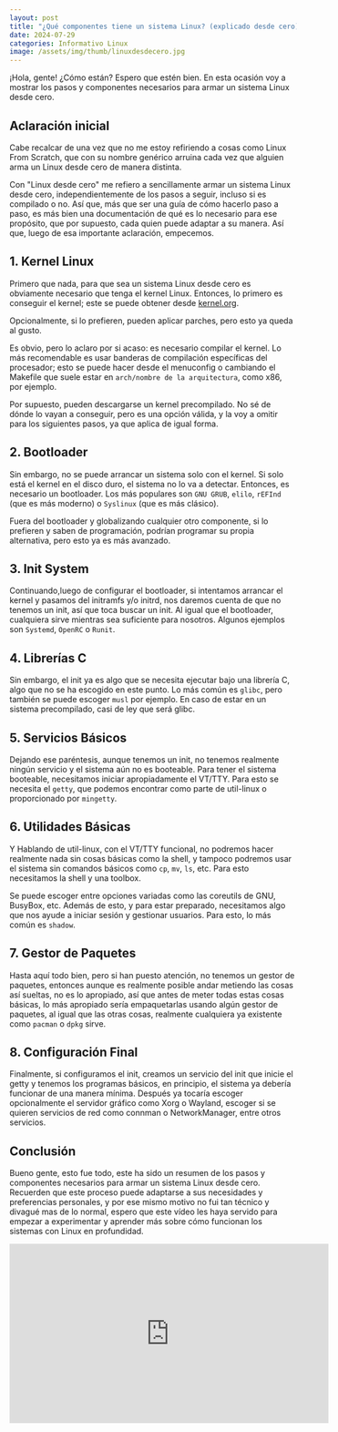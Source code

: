 ```yaml
---
layout: post
title: "¿Qué componentes tiene un sistema Linux? (explicado desde cero)"
date: 2024-07-29
categories: Informativo Linux
image: /assets/img/thumb/linuxdesdecero.jpg
---
```


¡Hola, gente! ¿Cómo están? Espero que estén bien. En esta ocasión voy a mostrar los pasos y componentes necesarios para armar un sistema Linux desde cero.

## Aclaración inicial

Cabe recalcar de una vez que no me estoy refiriendo a cosas como Linux From Scratch, que con su nombre genérico arruina cada vez que alguien arma un Linux desde cero de manera distinta.

Con "Linux desde cero" me refiero a sencillamente armar un sistema Linux desde cero, independientemente de los pasos a seguir, incluso si es compilado o no. Así que, más que ser una guía de cómo hacerlo paso a paso, es más bien una documentación de qué es lo necesario para ese propósito, que por supuesto, cada quien puede adaptar a su manera. Así que, luego de esa importante aclaración, empecemos.

## 1. Kernel Linux

Primero que nada, para que sea un sistema Linux desde cero es obviamente necesario que tenga el kernel Linux. Entonces, lo primero es conseguir el kernel; este se puede obtener desde [kernel.org](https://kernel.org).

Opcionalmente, si lo prefieren, pueden aplicar parches, pero esto ya queda al gusto.

Es obvio, pero lo aclaro por si acaso: es necesario compilar el kernel. Lo más recomendable es usar banderas de compilación específicas del procesador; esto se puede hacer desde el menuconfig o cambiando el Makefile que suele estar en `arch/nombre de la arquitectura`, como x86, por ejemplo.

Por supuesto, pueden descargarse un kernel precompilado. No sé de dónde lo vayan a conseguir, pero es una opción válida, y la voy a omitir para los siguientes pasos, ya que aplica de igual forma.

## 2. Bootloader

Sin embargo, no se puede arrancar un sistema solo con el kernel. Si solo está el kernel en el disco duro, el sistema no lo va a detectar. Entonces, es necesario un bootloader. Los más populares son `GNU GRUB`, `elilo`, `rEFInd` (que es más moderno) o `Syslinux` (que es más clásico).

Fuera del bootloader y globalizando cualquier otro componente, si lo prefieren y saben de programación, podrían programar su propia alternativa, pero esto ya es más avanzado.

## 3. Init System

Continuando,luego de configurar el bootloader, si intentamos arrancar el kernel y pasamos del initramfs y/o initrd, nos daremos cuenta de que no tenemos un init, así que toca buscar un init. Al igual que el bootloader, cualquiera sirve mientras sea suficiente para nosotros. Algunos ejemplos son `Systemd`, `OpenRC` o `Runit`.

## 4. Librerías C

Sin embargo, el init ya es algo que se necesita ejecutar bajo una librería C, algo que no se ha escogido en este punto. Lo más común es `glibc`, pero también se puede escoger `musl` por ejemplo. En caso de estar en un sistema precompilado, casi de ley que será glibc.

## 5. Servicios Básicos

Dejando ese paréntesis, aunque tenemos un init, no tenemos realmente ningún servicio y el sistema aún no es booteable. Para tener el sistema booteable, necesitamos iniciar apropiadamente el VT/TTY. Para esto se necesita el `getty`, que podemos encontrar como parte de util-linux o proporcionado por `mingetty`.

## 6. Utilidades Básicas

Y Hablando de util-linux, con el VT/TTY funcional, no podremos hacer realmente nada sin cosas básicas como la shell, y tampoco podremos usar el sistema sin comandos básicos como `cp`, `mv`, `ls`, etc. Para esto necesitamos la shell y una toolbox.

Se puede escoger entre opciones variadas como las coreutils de GNU, BusyBox, etc. Además de esto, y para estar preparado, necesitamos algo que nos ayude a iniciar sesión y gestionar usuarios. Para esto, lo más común es `shadow`.

## 7. Gestor de Paquetes

Hasta aquí todo bien, pero si han puesto atención, no tenemos un gestor de paquetes, entonces aunque es realmente posible andar metiendo las cosas así sueltas, no es lo apropiado, así que antes de meter todas estas cosas básicas, lo más apropiado sería empaquetarlas usando algún gestor de paquetes, al igual que las otras cosas, realmente cualquiera ya existente como `pacman` o `dpkg` sirve.

## 8. Configuración Final

Finalmente, si configuramos el init, creamos un servicio del init que inicie el getty y tenemos los programas básicos, en principio, el sistema ya debería funcionar de una manera mínima. Después ya tocaría escoger opcionalmente el servidor gráfico como Xorg o Wayland, escoger si se quieren servicios de red como connman o NetworkManager, entre otros servicios.

## Conclusión

Bueno gente, esto fue todo, este ha sido un resumen de los pasos y componentes necesarios para armar un sistema Linux desde cero. Recuerden que este proceso puede adaptarse a sus necesidades y preferencias personales, y por ese mismo motivo no fui tan técnico y divagué mas de lo normal, espero que este vídeo les haya servido para empezar a experimentar y aprender más sobre cómo funcionan los sistemas con Linux en profundidad.

<iframe width="560" height="315" class="ytvideo" src="https://www.youtube-nocookie.com/embed/vE6BC-NlKEQ?si=s6KBDVWeLFTrfTvW" title="YouTube video player" frameborder="0" allow="accelerometer; autoplay; clipboard-write; encrypted-media; gyroscope; picture-in-picture; web-share" referrerpolicy="strict-origin-when-cross-origin" allowfullscreen></iframe>